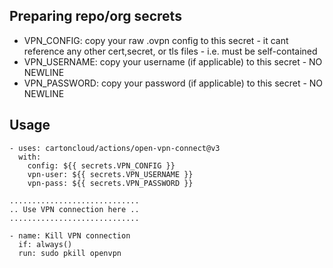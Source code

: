 ## Preparing repo/org secrets
- VPN_CONFIG: copy your raw .ovpn config to this secret - it cant reference any other cert,secret, or tls files - i.e. must be self-contained
- VPN_USERNAME: copy your username (if applicable) to this secret - NO NEWLINE
- VPN_PASSWORD: copy your password (if applicable) to this secret - NO NEWLINE

## Usage
```
- uses: cartoncloud/actions/open-vpn-connect@v3
  with:
    config: ${{ secrets.VPN_CONFIG }}
    vpn-user: ${{ secrets.VPN_USERNAME }}
    vpn-pass: ${{ secrets.VPN_PASSWORD }}

.............................
.. Use VPN connection here ..
.............................

- name: Kill VPN connection
  if: always()
  run: sudo pkill openvpn  
```
